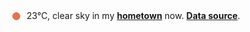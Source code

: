<img src="assets/weather.png?hour=2024-06-14-23" alt="clear sky" width="25" height="25" style="vertical-align:middle;position:relative;top:-1pt;"/> 23&deg;C, clear sky in my [**hometown**](https://en.wikipedia.org/wiki/Beijing) now. [**Data source**](https://openweathermap.org/).

